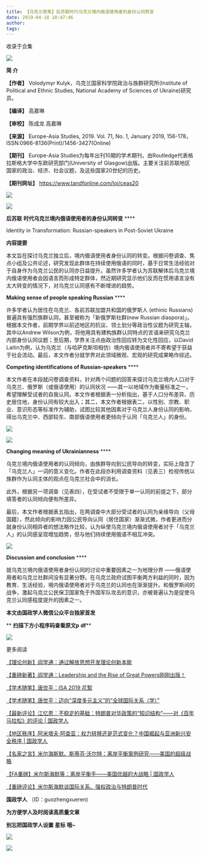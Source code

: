 ```yaml
---
title: 【乌克兰聚焦】后苏联时代乌克兰境内俄语使用者的身份认同转变
date: 2019-04-18 18:47:46
author: 
tags: 
---
```



收录于合集

![](/images/3210/2.gif)

  

**简 介**

  

 **【作者】** Volodymyr Kulyk，乌克兰国家科学院政治与族群研究所(Institute of Political and Ethnic
Studies, National Academy of Sciences of Ukraine)研究员。

 **【编译】** 高嘉琳

 **【审校】** 陈成龙 高嘉琳

 **【来源】** Europe-Asia Studies, 2019. Vol. 71, No. 1, January 2019,
156-178，ISSN:0966-8136(Print)/1456-3427(Online)

 **【期刊】** Europe-Asia
Studies为每年出刊10期的学术期刊，由Routledge代表格拉斯格大学中东欧研究部门(University of
Glasgow)出版。主要关注前苏联地区国家的政治、经济、社会议题，及这些国家20世纪的历史。

 **【期刊网址】** https://www.tandfonline.com/loi/ceas20

![](/images/3210/3.png)  

![](/images/3210/4.jpeg)

 **后苏联** **时代乌克兰境内俄语使用者的身份认同转变** ****

Identity in Transformation: Russian-speakers in Post-Soviet Ukraine

  

 **内容提要**

本文旨在探讨乌克兰独立后，境内俄语使用者身份认同的转变。根据问卷调查、焦点小组及公共论述，研究发现此群体在持续使用俄语的同时，基于日常生活经验对于自身作为乌克兰公民的认同亦日益提升。虽然许多学者认为苏联解体后乌克兰境内俄语使用者会因语言而形成特定群体，然近期研究显示他们反而在惯用语言没有太大转变的情况下，对乌克兰认同感有不断增进的趋势。

 **Making sense of people speaking Russian** ****

许多学者认为居住在乌克兰、各前苏联加盟共和国的俄罗斯人 (ethinic Russians)普遍具有强烈族群认同，甚至被称为「新俄罗斯社群(new
Russian diaspora)」。根据本文作者，前期学界以前述地区的抗议、领土划分等政治性议题为研究主轴，其中以Andrew
Wilson为例，将他用具有建构族群认同特点的言语来研究乌克兰内部身份认同议题；至后期，学界关注点由政治性回应转为文化性回应，以David
Laitin为例，认为乌克兰（与哈萨克斯坦相仿）境内俄语使用者并不寄希望于获益于社会流动。最后，本文作者分就学界对此领域微观、宏观的研究成果略作综述。

 **Competing identifications of Russian-speakers** ****

本文作者在本段就问卷调查资料，针对两个问题的回答来探讨乌克兰境内人口对于乌克兰、俄罗斯（或俄语使用）的认同状况
——其一以地域作为衡量标准之一，希望理解受试者的自我认同。本文作者根据表一分析指出，基于人口分布差异、历史居住地，身份认同有较大出入；其二，本文作者根据表二，以性别、宗教、职业、意识形态等标准作为辅助，试图比较其他因素对于乌克兰人身份认同的影响，得出乌克兰中、西部较东、南部俄语使用者更倾向于认同「乌克兰人」的身份。

![](/images/3210/5.png)

![](/images/3210/6.png)

 **Changing meaning of Ukrainianness** ****

乌克兰境内俄语使用者的认同倾向，由族群导向到公民导向的转变，实际上隐含了「乌克兰人」一词的意义变化。作者在此段亦利用调查资料（见表三）检视传统以族群作为认同主体的观点在乌克兰社会中的消长。

此外，根据另一项调查（见表四），在受试者不受限于单一认同的前提之下，部分填答者的认同倾向便有所差异。

最后，本文作者根据表五指出，在两调查中大部分受试者的认同为亲缘导向（父母国籍），然此倾向的影响力因公民导向认同（居住国家）渐渐式微，作者更进而分就身份认同相异者的想法略作比较，认为纵使乌克兰境内俄语使用者对于「乌克兰人」的认同感呈现增加趋势，但与他们持续使用俄语不相互冲突。

![](/images/3210/7.png)

 **Discussion and conclusion** ****

就乌克兰境内俄语使用者身份认同的讨论中重要因素之一为地理分界
——俄语使用者和乌克兰社群间没有显著分野。在乌克兰政府试图平衡两方利益的同时，因为教育、生活经验，境内俄语使用者对于乌克兰的认同也在渐渐提升。和俄罗斯间的战争，激起乌克兰公民保卫国家免于外国军队攻击的意识，亦被普遍认为是促使乌克兰认同感程度提升的因素之一。

  

 **本文由国政学人微信公众平台独家首发**

 ** **扫描下方小程序码查看原文p** **df****

  

![](/images/3210/8.png)

  

更多阅读

[【理论创新】阎学通：通过解放思想开发理论创新本能](http://mp.weixin.qq.com/s?__biz=MzI3MTYzMzE5Mw==&mid=2247489187&idx=2&sn=ce49188ef33385a9d87c38794a92b02b&chksm=eb3f88e5dc4801f3668106e2b79dedf3219eca3fcdae973bc50d9916c9f9172e0e325a6ade7a&scene=21#wechat_redirect)  

[【重磅新著】阎学通：Leadership and the Rise of Great
Powers刚刚出版！](http://mp.weixin.qq.com/s?__biz=MzI3MTYzMzE5Mw==&mid=2247489187&idx=4&sn=d54af3d8cb57f431a851145db70b682c&chksm=eb3f88e5dc4801f3a5b81a2b9fc3677a39e96c010b407597d7654d64dba68898800adda50162&scene=21#wechat_redirect)  

[【学术随笔】唐世平：ISA 2019
花絮](http://mp.weixin.qq.com/s?__biz=MzI3MTYzMzE5Mw==&mid=2247489171&idx=1&sn=3ed46b77e8a9f797f694f656f6a1aa94&chksm=eb3f88d5dc4801c37b81256f075b9d2ecfbd186af9d6ecab8afdf812d496e3d701f236a54bbd&scene=21#wechat_redirect)

[【学术随笔】唐世平：迈向“深度多元主义”的“全球国际关系（学）”](http://mp.weixin.qq.com/s?__biz=MzI3MTYzMzE5Mw==&mid=2247489276&idx=2&sn=21b728fa7b197109d79806cf22eb728a&chksm=eb3f88badc4801ac4fc0d6538d9cddbd520956bb13e0759f6a1afb45bef6fefb5391a7c3db05&scene=21#wechat_redirect)  

[【最新评论】江忆恩：不稳定的基础：特朗普对华政策的“知识结构”——对《百年马拉松》的评论 |
国政学人](http://mp.weixin.qq.com/s?__biz=MzI3MTYzMzE5Mw==&mid=2247489187&idx=1&sn=b227a2b7a9e15a86f465f6b5a58682e4&chksm=eb3f88e5dc4801f319555be65bab0470f63a461826bd52fd4cb12b91de1e430d15a09f448caa&scene=21#wechat_redirect)  

[【地区秩序】阿米塔夫·阿查亚：权力转移还是范式变化？中国崛起与亚洲新兴安全秩序 |
国政学人](http://mp.weixin.qq.com/s?__biz=MzI3MTYzMzE5Mw==&mid=2247489107&idx=1&sn=821aa8e8ce3a823d6d61a0d07647f69a&chksm=eb3f8815dc480103e473bdfe533bde37516248bd1cdcdb92e96765265b39cc6278a28b25e211&scene=21#wechat_redirect)  

[【名家之言】米尔海斯默、斯蒂芬·沃尔特：离岸平衡案例研究——美国的超级战略](http://mp.weixin.qq.com/s?__biz=MzI3MTYzMzE5Mw==&mid=2247484940&idx=2&sn=ddf15b56e3b7f159ada87baf6f434288&chksm=eb3f984adc48115c9c1ea331f53b0001973e74ab2dcc06ea295b007ba9f175f5d80ba9fa84ff&scene=21#wechat_redirect)  

[【FA重磅】米尔斯海默等：离岸平衡手——美国优越的大战略 |
国政学人](http://mp.weixin.qq.com/s?__biz=MzI3MTYzMzE5Mw==&mid=2247488279&idx=1&sn=45d000118c7d2d8069ff3d3e526c653b&chksm=eb3f8d51dc4804475631b797238f18fae56e9630aa51d1d8c4c7bd210e17efb7de5772bee793&scene=21#wechat_redirect)  

[【重磅评论】米尔斯海默谈国际关系、强权政治与特朗普时代](http://mp.weixin.qq.com/s?__biz=MzI3MTYzMzE5Mw==&mid=2247488218&idx=1&sn=a45a03f8da476c33a7913884459232d4&chksm=eb3f8c9cdc48058a8ae7093fe34954f1c8ccd60010c9addd7f3052aa925f5498e6d69974711f&scene=21#wechat_redirect)

  

 **国政学人** （ID：guozhengxueren)

  

 **为方便学人及时阅读高质量文章**

 **别忘把国政学人设置** **星标** **哦~**

![](/images/3210/9.gif)

![](/images/3210/10.gif)

  

